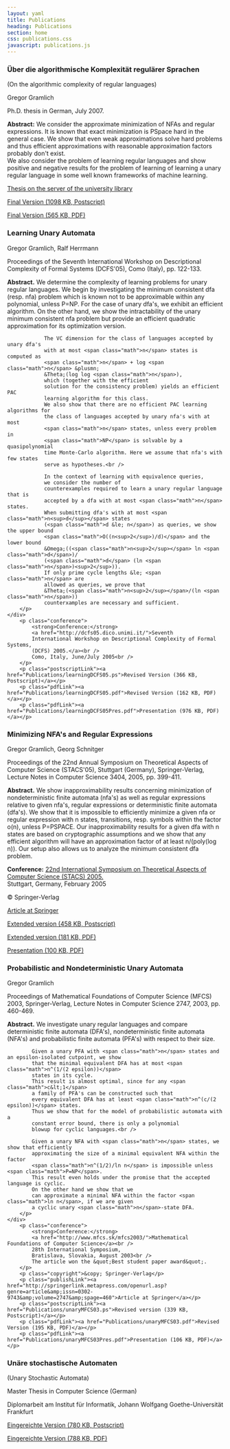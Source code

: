 ```yaml
---
layout: yaml
title: Publications
heading: Publications
section: home
css: publications.css
javascript: publications.js
---
```


<div id="publicationslist">
<div class="publication">
        <h3>Über die algorithmische Komplexität regulärer Sprachen</h3>
        <p>(On the algorithmic complexity of regular languages)</p>
        <p class="authors">Gregor Gramlich</p>
        <p class="published">
            Ph.D. thesis in German, July 2007.
        </p>
	<div class="abstract">        
	<p class="abstract">
            <strong>Abstract:</strong>
                We consider the approximate minimization of NFAs and regular expressions.
                It is known that exact minimization is PSpace hard in the general case.
                We show that even weak approximations solve hard problems and thus efficient
                approximations with reasonable approximation factors probably don't exist.
                <br />
                We also consider the problem of learning regular languages and show positive
                and negative results for the problem of learning of learning a unary regular
                language in some well known frameworks of machine learning.
        </p>
	</div>
        <p class="publishLink"><a href="http://publikationen.ub.uni-frankfurt.de/volltexte/2007/4577/">Thesis on the server of the university library</a></p>
        <p class="postscriptLink"><a href="Publications/GramlichDissertation.ps">Final Version (1098 KB, Postscript)</a></p>
        <p class="pdfLink"><a href="Publications/GramlichDissertation.pdf">Final Version (565 KB, PDF)</a></p>
</div>
<div class="publication">
        <h3>Learning Unary Automata</h3>
        <p class="authors">Gregor Gramlich, Ralf Herrmann</p>
        <p class="published">
            <span class="title">Proceedings of the Seventh 
            International Workshop on Descriptional Complexity of Formal Systems
            (DCFS'05), Como (Italy)</span>,
            pp. 122-133.
        </p>
	<div class="abstract">        
	<p class="abstract">
            <strong>Abstract.</strong>
                We determine the complexity of learning problems for unary regular
                languages. We begin by investigating the minimum consistent dfa
                (resp. nfa) problem which is known not 
                to be approximable within any polynomial, unless 
                <span class="math">P=NP</span>. For the case
                of unary dfa's, we exhibit an efficient algorithm. On the other
                hand, we show the intractability of the unary minimum consistent
                nfa problem but provide an efficient quadratic approximation for its
                optimization version.
                
                The VC dimension for the class of languages accepted by unary dfa's
                with at most <span class="math">n</span> states is computed as 
                <span class="math">n</span> + log <span class="math">n</span> &plusmn;
                &Theta;(log log <span class="math">n</span>),
                which (together with the efficient
                solution for the consistency problem) yields an efficient PAC
                learning algorithm for this class.
                We also show that there are no efficient PAC learning algorithms for
                the class of languages accepted by unary nfa's with at most 
                <span class="math">n</span> states, unless every problem in 
                <span class="math">NP</span> is solvable by a quasipolynomial
                time Monte-Carlo algorithm. Here we assume that nfa's with few states
                serve as hypotheses.<br />
                
                In the context of learning with equivalence queries, 
                we consider the number of
                counterexamples required to learn a unary regular language that is
                accepted by a dfa with at most <span class="math">n</span> states.
                When submitting dfa's with at most <span class="math">n<sup>d</sup></span> states 
                (<span class="math">d &le; n</span>) as queries, we show the upper bound
                <span class="math">O((n<sup>2</sup>)/d)</span> and the lower bound 
                &Omega;((<span class="math">n<sup>2</sup></span> ln <span class="math">d</span>)/
                (<span class="math">d</span> (ln <span class="math">n</span>)<sup>2</sup>)). 
                If only prime cycle lengths &le; <span class="math">n</span> are
                allowed as queries, we prove that 
                &Theta;(<span class="math">n<sup>2</sup></span>/(ln <span class="math">n</span>))
                counterxamples are necessary and sufficient.
        </p>
	</div>
        <p class="conference">
            <strong>Conference:</strong>
            <a href="http://dcfs05.dico.unimi.it/">Seventh 
            International Workshop on Descriptional Complexity of Formal Systems,
            (DCFS) 2005.</a><br />
            Como, Italy, June/July 2005<br />
        </p>
        <p class="postscriptLink"><a href="Publications/learningDCFS05.ps">Revised Version (366 KB, Postscript)</a></p>
        <p class="pdfLink"><a href="Publications/learningDCFS05.pdf">Revised Version (162 KB, PDF)</a></p>
        <p class="pdfLink"><a href="Publications/learningDCFS05Pres.pdf">Presentation (976 KB, PDF)</a></p>
</div>
<div class="publication">
        <h3>Minimizing NFA's and Regular Expressions</h3>
        <p class="authors">Gregor Gramlich, Georg Schnitger</p>
        <p class="published">
            <span class="title">Proceedings of the 22nd 
            Annual Symposium on Theoretical Aspects of Computer
            Science (STACS'05), Stuttgart (Germany)</span>,
            Springer-Verlag, Lecture Notes in Computer Science 3404, 2005, pp. 399-411.
        </p>
	<div class="abstract">        
	<p class="abstract">
            <strong>Abstract.</strong>
            We show inapproximability results concerning minimization of  
            nondeterministic finite automata (nfa's) as well as regular
            expressions relative to given nfa's, regular expressions or
            deterministic finite automata (dfa's).
            We show that it is impossible to efficiently minimize a
            given nfa or regular expression with <span class="math">n</span> states, transitions, resp.
            symbols within the factor <span class="math">o(n)</span>, unless <span class="math">P=PSPACE</span>. 
            Our inapproximability results for a given dfa
            with <span class="math">n</span> states are based on cryptographic assumptions and we show
            that any efficient algorithm will 
            have an approximation factor of at least <span class="math">n/(poly(log n))</span>.
            Our setup also allows us to analyze the minimum consistent dfa 
            problem.
        </p>
	</div>
        <p class="conference">
            <strong>Conference:</strong>
            <a href="http://stacs05.fmi.uni-stuttgart.de/">22nd International Symposium on
            Theoretical Aspects of Computer Science (STACS) 2005.</a><br />
            Stuttgart, Germany, February 2005<br />
        </p>
        <p class="copyright">&copy; Springer-Verlag</p>
        <p class="publishLink"><a href="http://springerlink.metapress.com/openurl.asp?genre=article&amp;issn=0302-9743&amp;volume=3404&amp;spage=399">Article at Springer</a></p>
        <p class="postscriptLink"><a href="Publications/approximationSTACS05.ps">Extended version (458 KB, Postscript)</a></p>
        <p class="pdfLink"><a href="Publications/approximationSTACS05.pdf">Extended version (181 KB, PDF)</a></p>
        <p class="pdfLink"><a href="Publications/approximationSTACS05Pres.pdf">Presentation (100 KB, PDF)</a></p>
</div>
<div class="publication">
        <h3>Probabilistic and Nondeterministic Unary Automata</h3>
        <p class="authors">Gregor Gramlich</p>
        <p class="published">
            <span class="title">Proceedings of Mathematical Foundations of Computer Science (MFCS) 2003</span>,
            Springer-Verlag, Lecture Notes in Computer Science 2747, 2003, pp. 460-469.
        </p>
	<div class="abstract">        
	<p class="abstract">
            <strong>Abstract.</strong>
            We investigate unary regular languages and compare deterministic  
            finite automata (DFA's), nondeterministic finite
            automata (NFA's) and probabilistic finite automata (PFA's)
            with respect to their size.<br />
            
            Given a unary PFA with <span class="math">n</span> states and an epsilon-isolated cutpoint, we show
            that the minimal equivalent DFA has at most <span class="math">n^(1/(2 epsilon))</span> 
            states in its cycle.
            This result is almost optimal, since for any <span class="math">c&lt;1</span>
            a family of PFA's can be constructed such that 
            every equivalent DFA has at least <span class="math">n^(c/(2 epsilon))</span> states.
            Thus we show that for the model of probabilistic automata with a 
            constant error bound, there is only a polynomial
            blowup for cyclic languages.<br />

            Given a unary NFA with <span class="math">n</span> states, we show that efficiently
            approximating the size of a minimal equivalent NFA within the factor 
            <span class="math">n^(1/2)/ln n</span> is impossible unless <span class="math">P=NP</span>.
            This result even holds under the promise that the accepted language is cyclic.
            On the other hand we show that we
            can approximate a minimal NFA within the factor <span class="math">ln n</span>, if we are given 
            a cyclic unary <span class="math">n</span>-state DFA.
        </p>
	</div>
        <p class="conference">
            <strong>Conference:</strong>
            <a href="http://www.mfcs.sk/mfcs2003/">Mathematical Foundations of Computer Science</a><br />
            28th International Symposium,
            Bratislava, Slovakia, August 2003<br />
            The article won the &quot;Best student paper award&quot;.
        </p>
        <p class="copyright">&copy; Springer-Verlag</p>
        <p class="publishLink"><a href="http://springerlink.metapress.com/openurl.asp?genre=article&amp;issn=0302-9743&amp;volume=2747&amp;spage=460">Article at Springer</a></p>
        <p class="postscriptLink"><a href="Publications/unaryMFCS03.ps">Revised version (339 KB, Postscript)</a></p>
        <p class="pdfLink"><a href="Publications/unaryMFCS03.pdf">Revised Version (195 KB, PDF)</a></p>
        <p class="pdfLink"><a href="Publications/unaryMFCS03Pres.pdf">Presentation (106 KB, PDF)</a></p>
</div>
<div class="publication last">
        <h3>Unäre stochastische Automaten</h3>
        <p>(Unary Stochastic Automata)</p>
        <p class="published">Master Thesis in Computer Science (German)</p>
        <p class="published">Diplomarbeit am Institut für Informatik, Johann Wolfgang Goethe-Universität Frankfurt</p>
        <p class="postscriptLink"><a href="Publications/GramlichDiplom.ps">Eingereichte Version (780 KB, Postscript)</a></p>
        <p class="pdfLink"><a href="Publications/GramlichDiplom.pdf">Eingereichte Version (788 KB, PDF)</a></p>
</div>
</div>

